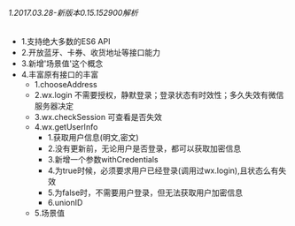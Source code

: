 ###### 1.2017.03.28-新版本0.15.152900解析

- 1.支持绝大多数的ES6 API
- 2.开放蓝牙、卡券、收货地址等接口能力
- 3.新增'场景值'这个概念
- 4.丰富原有接口的丰富
  - 1.chooseAddress
  - 2.wx.login 不需要授权，静默登录；登录状态有时效性；多久失效有微信服务器决定
  - 3.wx.checkSession 可查看是否失效
  - 4.wx.getUserInfo 
    - 1.获取用户信息(明文,密文)
    - 2.没有更新前，无论用户是否登录，都可以获取加密信息
    - 3.新增一个参数withCredentials
    - 4.为true时候，必须要求用户已经登录(调用过wx.login),且状态么有失效
    - 5.为false时，不需要用户登录，但无法获取用户加密信息
    - 6.unionID
  - 5.场景值